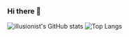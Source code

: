 ### Hi there 👋

<!--
**illusionist99/illusionist99** is a ✨ _special_ ✨ repository because its `README.md` (this file) appears on your GitHub profile.

Here are some ideas to get you started:
- 📫 How to reach me: 
- 🔭 I’m currently working on ...
- 🌱 I’m currently learning ...
- 👯 I’m looking to collaborate on ...
- 🤔 I’m looking for help with ...
- 💬 Ask me about ...
- 📫 How to reach me: ...
- 😄 Pronouns: ...
- ⚡ Fun fact: ...
-->
![illusionist's GitHub stats](https://github-readme-stats.vercel.app/api?username=illusionist99&PAT_1=E8R7D5D5858)
![Top Langs](https://github-readme-stats.vercel.app/api/top-langs/?username=illusionist99&hide_progress=true&PAT_1=E8R7D5D5858)
